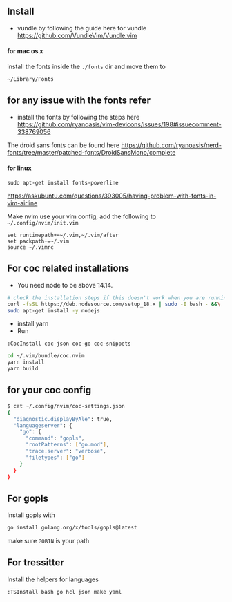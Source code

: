 ## Install

- vundle by following the guide here for vundle https://github.com/VundleVim/Vundle.vim

#### for mac os x

install the fonts inside the `./fonts` dir and move them to

```
~/Library/Fonts
```

## for any issue with the fonts refer

- install the fonts by following the steps here https://github.com/ryanoasis/vim-devicons/issues/198#issuecomment-338769056

The droid sans fonts can be found here https://github.com/ryanoasis/nerd-fonts/tree/master/patched-fonts/DroidSansMono/complete

#### for linux

```
sudo apt-get install fonts-powerline
```

https://askubuntu.com/questions/393005/having-problem-with-fonts-in-vim-airline

Make nvim use your vim config, add the following to `~/.config/nvim/init.vim`

```
set runtimepath+=~/.vim,~/.vim/after
set packpath+=~/.vim
source ~/.vimrc
```

## For coc related installations

- You need node to be above 14.14.

```sh
# check the installation steps if this doesn't work when you are running this again if the version has been bumped off
curl -fsSL https://deb.nodesource.com/setup_18.x | sudo -E bash - &&\
sudo apt-get install -y nodejs
```

- install yarn
- Run

```
:CocInstall coc-json coc-go coc-snippets
```

```sh
cd ~/.vim/bundle/coc.nvim
yarn install
yarn build
```

## for your coc config

```sh
$ cat ~/.config/nvim/coc-settings.json
{
  "diagnostic.displayByAle": true,
  "languageserver": {
    "go": {
      "command": "gopls",
      "rootPatterns": ["go.mod"],
      "trace.server": "verbose",
      "filetypes": ["go"]
    }
  }
}
```

## For gopls

Install gopls with

```sh
go install golang.org/x/tools/gopls@latest
```

make sure `GOBIN` is your path

## For tressitter

Install the helpers for languages

```sh
:TSInstall bash go hcl json make yaml
```
